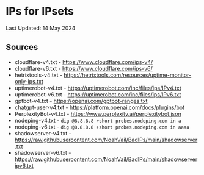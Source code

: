 # IPs for IPsets
Last Updated: 14 May 2024

## Sources
- cloudflare-v4.txt - https://www.cloudflare.com/ips-v4/
- cloudflare-v6.txt - https://www.cloudflare.com/ips-v6/
- hetrixtools-v4.txt - https://hetrixtools.com/resources/uptime-monitor-only-ips.txt
- uptimerobot-v4.txt - https://uptimerobot.com/inc/files/ips/IPv4.txt
- uptimerobot-v6.txt - https://uptimerobot.com/inc/files/ips/IPv6.txt
- gptbot-v4.txt - https://openai.com/gptbot-ranges.txt
- chatgpt-user-v4.txt - https://platform.openai.com/docs/plugins/bot
- PerplexityBot-v4.txt - https://www.perplexity.ai/perplexitybot.json
- nodeping-v4.txt - `dig @8.8.8.8 +short probes.nodeping.com in a`
- nodeping-v6.txt - `dig @8.8.8.8 +short probes.nodeping.com in aaaa`
- shadowserver-v4.txt - https://raw.githubusercontent.com/NoahVail/BadIPs/main/shadowserver.txt
- shadowserver-v6.txt - https://raw.githubusercontent.com/NoahVail/BadIPs/main/shadowserveripv6.txt
